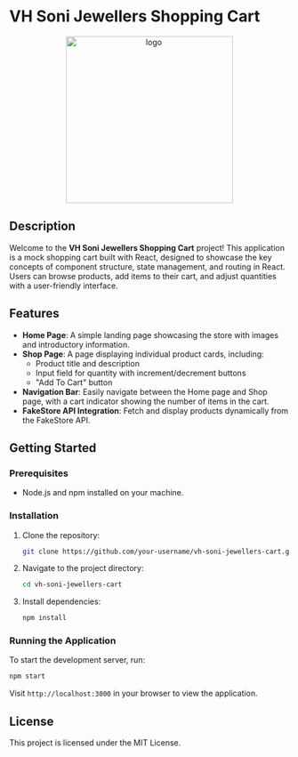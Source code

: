 
# VH Soni Jewellers Shopping Cart

<div align="center">
  

  <img src="https://github.com/user-attachments/assets/bd943377-12f7-40fa-802d-a1c543016417" alt="logo" width="300"/>
</div>

## Description
Welcome to the **VH Soni Jewellers Shopping Cart** project! This application is a mock shopping cart built with React, designed to showcase the key concepts of component structure, state management, and routing in React. Users can browse products, add items to their cart, and adjust quantities with a user-friendly interface.

## Features
- **Home Page**: A simple landing page showcasing the store with images and introductory information.
- **Shop Page**: A page displaying individual product cards, including:
  - Product title and description
  - Input field for quantity with increment/decrement buttons
  - "Add To Cart" button
- **Navigation Bar**: Easily navigate between the Home page and Shop page, with a cart indicator showing the number of items in the cart.
- **FakeStore API Integration**: Fetch and display products dynamically from the FakeStore API.

## Getting Started

### Prerequisites
- Node.js and npm installed on your machine.

### Installation
1. Clone the repository:
   ```bash
   git clone https://github.com/your-username/vh-soni-jewellers-cart.git
   ```
2. Navigate to the project directory:
   ```bash
   cd vh-soni-jewellers-cart
   ```
3. Install dependencies:
   ```bash
   npm install
   ```

### Running the Application
To start the development server, run:
```bash
npm start
```
Visit `http://localhost:3000` in your browser to view the application.


## License
This project is licensed under the MIT License.

